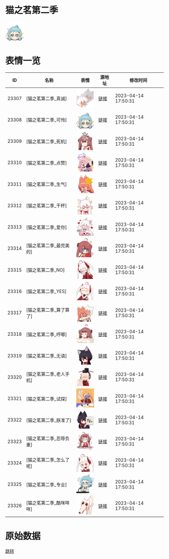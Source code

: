 # 猫之茗第二季

<img src="./cover.png" height="60" alt="cover" />

# 表情一览

|ID|名称|表情|源地址|修改时间|
|----|----|----|----|----|
|23307|[猫之茗第二季_真诚]|<img src="./pic/023307_%5B猫之茗第二季_真诚%5D.png" height="60" alt="真诚"/>|[链接](https://i0.hdslb.com/bfs/emote/a267ee3c03e4e992d5b91f488c55ee95b953480f.png)|2023-04-14 17:50:31|
|23308|[猫之茗第二季_可怜]|<img src="./pic/023308_%5B猫之茗第二季_可怜%5D.png" height="60" alt="可怜"/>|[链接](https://i0.hdslb.com/bfs/emote/69de58515583032479e9725b3a5ebe76c18aaf29.png)|2023-04-14 17:50:31|
|23309|[猫之茗第二季_死机]|<img src="./pic/023309_%5B猫之茗第二季_死机%5D.png" height="60" alt="死机"/>|[链接](https://i0.hdslb.com/bfs/emote/d96fc5255a55e1a5dd9485bb68b1207294a7d214.png)|2023-04-14 17:50:31|
|23310|[猫之茗第二季_点赞]|<img src="./pic/023310_%5B猫之茗第二季_点赞%5D.png" height="60" alt="点赞"/>|[链接](https://i0.hdslb.com/bfs/emote/826fb5223439818cd9dcca61db4b829413f0427a.png)|2023-04-14 17:50:31|
|23311|[猫之茗第二季_生气]|<img src="./pic/023311_%5B猫之茗第二季_生气%5D.png" height="60" alt="生气"/>|[链接](https://i0.hdslb.com/bfs/emote/44c8c6f8c1f0aa8632db8199bb2c77ee9ff87f74.png)|2023-04-14 17:50:31|
|23312|[猫之茗第二季_干杯]|<img src="./pic/023312_%5B猫之茗第二季_干杯%5D.png" height="60" alt="干杯"/>|[链接](https://i0.hdslb.com/bfs/emote/95c366ca4eadb437df325ca56414896df1e0dbb5.png)|2023-04-14 17:50:31|
|23313|[猫之茗第二季_爱你]|<img src="./pic/023313_%5B猫之茗第二季_爱你%5D.png" height="60" alt="爱你"/>|[链接](https://i0.hdslb.com/bfs/emote/10cc83ecaa02f884170326bdf0f90b8ea2509e45.png)|2023-04-14 17:50:31|
|23314|[猫之茗第二季_最完美的]|<img src="./pic/023314_%5B猫之茗第二季_最完美的%5D.png" height="60" alt="最完美的"/>|[链接](https://i0.hdslb.com/bfs/emote/fa3c9738f9c19029bb7e5622cf042f891ebc780b.png)|2023-04-14 17:50:31|
|23315|[猫之茗第二季_NO]|<img src="./pic/023315_%5B猫之茗第二季_NO%5D.png" height="60" alt="NO"/>|[链接](https://i0.hdslb.com/bfs/emote/2ae8a898010b9c4ce2b3a23c6b950d34fc209268.png)|2023-04-14 17:50:31|
|23316|[猫之茗第二季_YES]|<img src="./pic/023316_%5B猫之茗第二季_YES%5D.png" height="60" alt="YES"/>|[链接](https://i0.hdslb.com/bfs/emote/777024d31e306f0cc0d429c77f0459f74218b1e9.png)|2023-04-14 17:50:31|
|23317|[猫之茗第二季_算了算了]|<img src="./pic/023317_%5B猫之茗第二季_算了算了%5D.png" height="60" alt="算了算了"/>|[链接](https://i0.hdslb.com/bfs/emote/8e9d709828fa99e024c2a50863ee32f971559ff3.png)|2023-04-14 17:50:31|
|23318|[猫之茗第二季_哼唧]|<img src="./pic/023318_%5B猫之茗第二季_哼唧%5D.png" height="60" alt="哼唧"/>|[链接](https://i0.hdslb.com/bfs/emote/272526071110d5612385e59ac4c75e04556e013c.png)|2023-04-14 17:50:31|
|23319|[猫之茗第二季_无语]|<img src="./pic/023319_%5B猫之茗第二季_无语%5D.png" height="60" alt="无语"/>|[链接](https://i0.hdslb.com/bfs/emote/53b29d76dc1de708016a5cc446ce78983cf66e48.png)|2023-04-14 17:50:31|
|23320|[猫之茗第二季_老人手机]|<img src="./pic/023320_%5B猫之茗第二季_老人手机%5D.png" height="60" alt="老人手机"/>|[链接](https://i0.hdslb.com/bfs/emote/6738913f8970f949e68b1d3f17a0296bb74d9d3e.png)|2023-04-14 17:50:31|
|23321|[猫之茗第二季_试探]|<img src="./pic/023321_%5B猫之茗第二季_试探%5D.png" height="60" alt="试探"/>|[链接](https://i0.hdslb.com/bfs/emote/a7d83819504f02e558e13322c4767d3c9975c667.png)|2023-04-14 17:50:31|
|23322|[猫之茗第二季_朕准了]|<img src="./pic/023322_%5B猫之茗第二季_朕准了%5D.png" height="60" alt="朕准了"/>|[链接](https://i0.hdslb.com/bfs/emote/601ba5b455999680209737630cdba37720b8ac5a.png)|2023-04-14 17:50:31|
|23323|[猫之茗第二季_忍辱负重]|<img src="./pic/023323_%5B猫之茗第二季_忍辱负重%5D.png" height="60" alt="忍辱负重"/>|[链接](https://i0.hdslb.com/bfs/emote/dfbc7dd9fa2e93b42d840188d4f446aefb11ea1c.png)|2023-04-14 17:50:31|
|23324|[猫之茗第二季_怎么了呢]|<img src="./pic/023324_%5B猫之茗第二季_怎么了呢%5D.png" height="60" alt="怎么了呢"/>|[链接](https://i0.hdslb.com/bfs/emote/b967328a8a5659d4b1bcaa2f933ede4616b2d9ba.png)|2023-04-14 17:50:31|
|23325|[猫之茗第二季_专业]|<img src="./pic/023325_%5B猫之茗第二季_专业%5D.png" height="60" alt="专业"/>|[链接](https://i0.hdslb.com/bfs/emote/c33f54c723b9f540bf0316e989d9ee68225261f8.png)|2023-04-14 17:50:31|
|23326|[猫之茗第二季_酷咪咩咩]|<img src="./pic/023326_%5B猫之茗第二季_酷咪咩咩%5D.png" height="60" alt="酷咪咩咩"/>|[链接](https://i0.hdslb.com/bfs/emote/25c51d5bd39f1d5e5df2b427aa6a33d6d18dc6af.png)|2023-04-14 17:50:31|

# 原始数据

[跳转](./raw.json)

